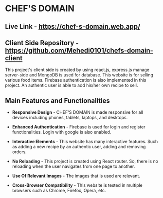 # CHEF'S DOMAIN

## **Live Link** - <a href="https://chef-s-domain.web.app/">https://chef-s-domain.web.app/</a>

## **Client Side Repository** - <a href="https://github.com/Mehedi0101/chefs-domain-client">https://github.com/Mehedi0101/chefs-domain-client</a>

This project's client side is created by using react.js, express.js manage server-side and MongoDB is used for database. This website is for selling various food items. Firebase authentication is also implemented in this project.
An authentic user is able to add his/her own recipe to sell.

## Main Features and Functionalities
- **Responsive Design** - CHEF'S DOMAIN is made responsive for all devices including phones, tablets, laptops, and desktops.

- **Enhanced Authentication** - Firebase is used for login and register functionalities. Login with google is also enabled.

- **Interactive Elements** - This website has many interactive features. Such as adding a new recipe by an authentic user, adding and removing orders.

- **No Reloading** - This project is created using React router. So, there is no reloading when the user navigates from one page to another.

- **Use Of Relevant Images** - The images that is used are relevant.

- **Cross-Browser Compatibility** - This website is tested in multiple browsers such as Chrome, Firefox, Opera, etc.